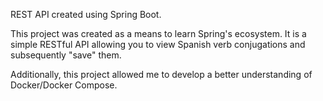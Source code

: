 REST API created using Spring Boot.

This project was created as a means to learn Spring's ecosystem. It is a simple RESTful API allowing you to view Spanish verb conjugations and subsequently "save" them.

Additionally, this project allowed me to develop a better understanding of Docker/Docker Compose. 
